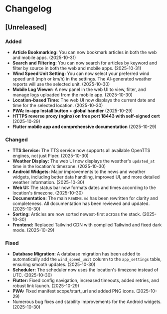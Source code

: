 # Changelog

## [Unreleased]

### Added

- **Article Bookmarking:** You can now bookmark articles in both the web and mobile apps. (2025-10-31)
- **Search and Filtering:** You can now search for articles by keyword and filter by source in both the web and mobile apps. (2025-10-31)
- **Wind Speed Unit Setting:** You can now select your preferred wind speed unit (mph or km/h) in the settings. The AI-generated weather reports will use the selected unit. (2025-10-30)
- **Mobile Log Viewer:** A new panel in the web UI to view, filter, and manage logs uploaded from the mobile app. (2025-10-30)
- **Location-based Time:** The web UI now displays the current date and time for the selected location. (2025-10-30)
- **PWA: in-app Install button + global handler** (2025-10-29)
- **HTTPS reverse proxy (nginx) on free port 18443 with self-signed cert** (2025-10-29)
- **Flutter mobile app and comprehensive documentation** (2025-10-29)

### Changed

- **TTS Service:** The TTS service now supports all available OpenTTS engines, not just Piper. (2025-10-30)
- **Weather Display:** The web UI now displays the weather's `updated_at` time in the location's timezone. (2025-10-30)
- **Android Widgets:** Major improvements to the news and weather widgets, including better data handling, improved UI, and more detailed weather information. (2025-10-30)
- **Web UI:** The status bar now formats dates and times according to the location's timezone. (2025-10-30)
- **Documentation:** The main `README.md` has been rewritten for clarity and completeness. All documentation has been reviewed and updated. (2025-10-30)
- **Sorting:** Articles are now sorted newest-first across the stack. (2025-10-30)
- **Frontend:** Replaced Tailwind CDN with compiled Tailwind and fixed dark mode. (2025-10-29)

### Fixed

- **Database Migration:** A database migration has been added to automatically add the `wind_speed_unit` column to the `app_settings` table, ensuring smooth updates. (2025-10-30)
- **Scheduler:** The scheduler now uses the location's timezone instead of UTC. (2025-10-30)
- **Flutter:** Fixed config navigation, increased timeouts, added retries, and robust link launch. (2025-10-29)
- **PWA:** Fixed manifest scope/start_url and added PNG icons. (2025-10-29)
- Numerous bug fixes and stability improvements for the Android widgets. (2025-10-30)